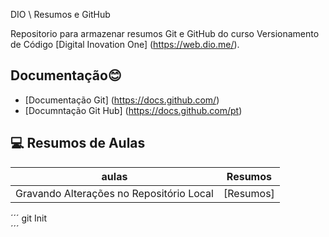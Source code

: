  DIO \ Resumos e GitHub

Repositorio para armazenar resumos Git e GitHub do curso Versionamento de Código
[Digital Inovation One] 
(https://web.dio.me/).

## Documentação😊
- [Documentação Git] (https://docs.github.com/)
- [Documntação Git Hub] (https://docs.github.com/pt)

##  💻 Resumos de Aulas

| aulas  | Resumos |
|--------|---------|
| Gravando Alterações no Repositório Local | [Resumos]
´´´
git Init  
´´´